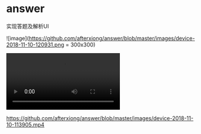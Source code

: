 # answer
实现答题及解析UI

![image](https://github.com/afterxiong/answer/blob/master/images/device-2018-11-10-120931.png = 300x300)

![video](https://raw.githubusercontent.com/afterxiong/answer/master/images/device-2018-11-10-113905.mp4)

https://github.com/afterxiong/answer/blob/master/images/device-2018-11-10-113905.mp4
